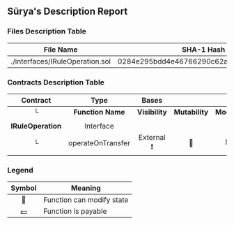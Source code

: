## Sūrya's Description Report

### Files Description Table


|  File Name  |  SHA-1 Hash  |
|-------------|--------------|
| ./interfaces/IRuleOperation.sol | 0284e295bdd4e46766290c62aa04841ffba6e056 |


### Contracts Description Table


|  Contract  |         Type        |       Bases      |                  |                 |
|:----------:|:-------------------:|:----------------:|:----------------:|:---------------:|
|     └      |  **Function Name**  |  **Visibility**  |  **Mutability**  |  **Modifiers**  |
||||||
| **IRuleOperation** | Interface |  |||
| └ | operateOnTransfer | External ❗️ | 🛑  |NO❗️ |


### Legend

|  Symbol  |  Meaning  |
|:--------:|-----------|
|    🛑    | Function can modify state |
|    💵    | Function is payable |

